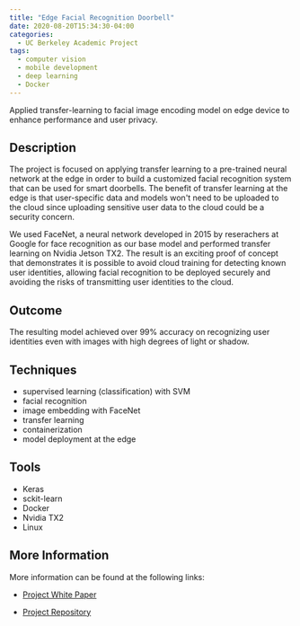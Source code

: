 ```yaml
---
title: "Edge Facial Recognition Doorbell"
date: 2020-08-20T15:34:30-04:00
categories:
  - UC Berkeley Academic Project
tags:
  - computer vision
  - mobile development
  - deep learning
  - Docker
---
```


Applied transfer-learning to facial image encoding model on edge device to enhance performance and user privacy.

## Description

The project is focused on applying transfer learning to a pre-trained neural network at the edge in order to build a customized facial recognition system that can be used for smart doorbells. The benefit of transfer learning at the edge is that user-specific data and models won't need to be uploaded to the cloud since uploading sensitive user data to the cloud could be a security concern.

We used FaceNet, a neural network developed in 2015 by reserachers at Google for face recognition as our base model and performed transfer learning on Nvidia Jetson TX2. The result is an exciting proof of concept that demonstrates it is possible to avoid cloud training for detecting known user identities, allowing facial recognition to be deployed securely and avoiding the risks of transmitting user identities to the cloud.

## Outcome

The resulting model achieved over 99% accuracy on recognizing user identities even with images with high degrees of light or shadow.

## Techniques
* supervised learning (classification) with SVM
* facial recognition
* image embedding with FaceNet
* transfer learning
* containerization
* model deployment at the edge

## Tools
* Keras
* sckit-learn
* Docker
* Nvidia TX2
* Linux

## More Information
More information can be found at the following links:

* [Project White Paper](https://github.com/adamxjohns/w251project/blob/master/w251%20final%20project%20report%20final.pdf)

* [Project Repository](https://github.com/adamxjohns/w251project)



